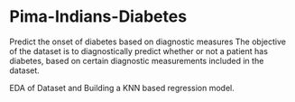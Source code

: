 # Pima-Indians-Diabetes
Predict the onset of diabetes based on diagnostic measures
The objective of the dataset is to diagnostically predict whether or not a patient has diabetes, based on certain diagnostic measurements included in the dataset.

EDA of Dataset and Building a KNN based regression model.

